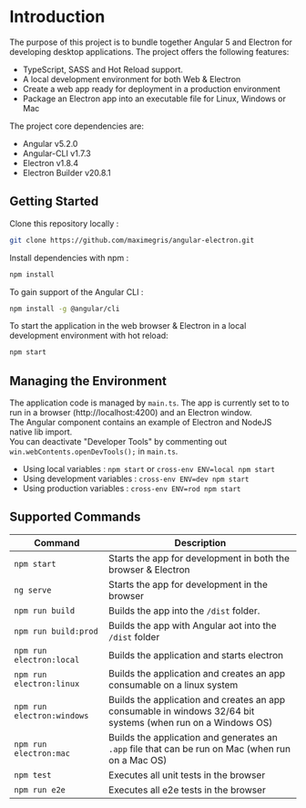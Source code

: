 # Introduction

The purpose of this project is to bundle together Angular 5 and Electron for developing desktop applications. 
The project offers the following features:

- TypeScript, SASS and Hot Reload support.
- A local development environment for both Web & Electron
- Create a web app ready for deployment in a production environment
- Package an Electron app into an executable file for Linux, Windows or Mac

The project core dependencies are:

- Angular v5.2.0
- Angular-CLI v1.7.3
- Electron v1.8.4
- Electron Builder v20.8.1

## Getting Started

Clone this repository locally :

``` bash
git clone https://github.com/maximegris/angular-electron.git
```

Install dependencies with npm :

``` bash
npm install
```

To gain support of the Angular CLI :

``` bash
npm install -g @angular/cli
```

To start the application in the web browser & Electron in a local development environment with hot reload:
``` bash
npm start
```

## Managing the Environment

The application code is managed by `main.ts`. 
The app is currently set to to run in a browser (http://localhost:4200) and an Electron window.  
The Angular component contains an example of Electron and NodeJS native lib import.  
You can deactivate "Developer Tools" by commenting out `win.webContents.openDevTools();` in `main.ts`.

- Using local variables :  `npm start` or `cross-env ENV=local npm start`
- Using development variables :  `cross-env ENV=dev npm start`
- Using production variables  :  `cross-env ENV=rod npm start`

## Supported Commands

|Command|Description|
|--|--|
|`npm start`| Starts the app for development in both the browser & Electron |
|`ng serve`| Starts the app for development in the browser |
|`npm run build`| Builds the app into the `/dist` folder. |
|`npm run build:prod`| Builds the app with Angular aot into the `/dist` folder |
|`npm run electron:local`| Builds the application and starts electron
|`npm run electron:linux`| Builds the application and creates an app consumable on a linux system |
|`npm run electron:windows`| Builds the application and creates an app consumable in windows 32/64 bit systems (when run on a Windows OS) |
|`npm run electron:mac`|  Builds the application and generates an `.app` file that can be run on Mac (when run on a Mac OS) |
|`npm test`| Executes all unit tests in the browser |
|`npm run e2e`| Executes all e2e tests in the browser |
